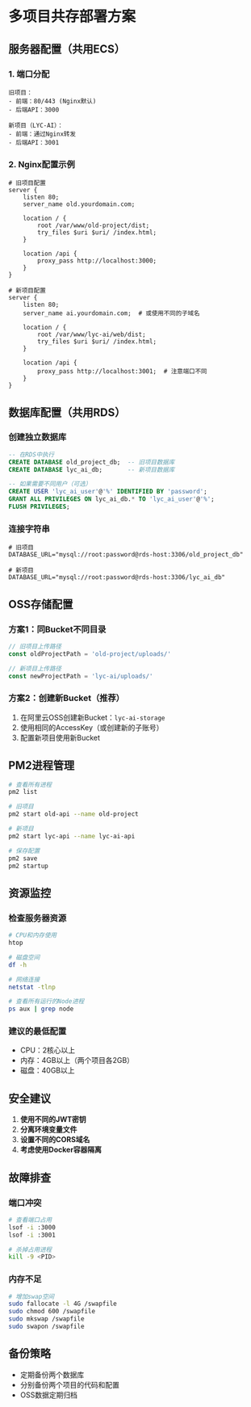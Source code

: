 # 多项目共存部署方案

## 服务器配置（共用ECS）

### 1. 端口分配
```
旧项目：
- 前端：80/443 (Nginx默认)
- 后端API：3000

新项目（LYC-AI）：
- 前端：通过Nginx转发
- 后端API：3001
```

### 2. Nginx配置示例
```nginx
# 旧项目配置
server {
    listen 80;
    server_name old.yourdomain.com;

    location / {
        root /var/www/old-project/dist;
        try_files $uri $uri/ /index.html;
    }

    location /api {
        proxy_pass http://localhost:3000;
    }
}

# 新项目配置
server {
    listen 80;
    server_name ai.yourdomain.com;  # 或使用不同的子域名

    location / {
        root /var/www/lyc-ai/web/dist;
        try_files $uri $uri/ /index.html;
    }

    location /api {
        proxy_pass http://localhost:3001;  # 注意端口不同
    }
}
```

## 数据库配置（共用RDS）

### 创建独立数据库
```sql
-- 在RDS中执行
CREATE DATABASE old_project_db;  -- 旧项目数据库
CREATE DATABASE lyc_ai_db;       -- 新项目数据库

-- 如果需要不同用户（可选）
CREATE USER 'lyc_ai_user'@'%' IDENTIFIED BY 'password';
GRANT ALL PRIVILEGES ON lyc_ai_db.* TO 'lyc_ai_user'@'%';
FLUSH PRIVILEGES;
```

### 连接字符串
```env
# 旧项目
DATABASE_URL="mysql://root:password@rds-host:3306/old_project_db"

# 新项目
DATABASE_URL="mysql://root:password@rds-host:3306/lyc_ai_db"
```

## OSS存储配置

### 方案1：同Bucket不同目录
```javascript
// 旧项目上传路径
const oldProjectPath = 'old-project/uploads/'

// 新项目上传路径
const newProjectPath = 'lyc-ai/uploads/'
```

### 方案2：创建新Bucket（推荐）
1. 在阿里云OSS创建新Bucket：`lyc-ai-storage`
2. 使用相同的AccessKey（或创建新的子账号）
3. 配置新项目使用新Bucket

## PM2进程管理

```bash
# 查看所有进程
pm2 list

# 旧项目
pm2 start old-api --name old-project

# 新项目
pm2 start lyc-api --name lyc-ai-api

# 保存配置
pm2 save
pm2 startup
```

## 资源监控

### 检查服务器资源
```bash
# CPU和内存使用
htop

# 磁盘空间
df -h

# 网络连接
netstat -tlnp

# 查看所有运行的Node进程
ps aux | grep node
```

### 建议的最低配置
- CPU：2核心以上
- 内存：4GB以上（两个项目各2GB）
- 磁盘：40GB以上

## 安全建议

1. **使用不同的JWT密钥**
2. **分离环境变量文件**
3. **设置不同的CORS域名**
4. **考虑使用Docker容器隔离**

## 故障排查

### 端口冲突
```bash
# 查看端口占用
lsof -i :3000
lsof -i :3001

# 杀掉占用进程
kill -9 <PID>
```

### 内存不足
```bash
# 增加swap空间
sudo fallocate -l 4G /swapfile
sudo chmod 600 /swapfile
sudo mkswap /swapfile
sudo swapon /swapfile
```

## 备份策略

- 定期备份两个数据库
- 分别备份两个项目的代码和配置
- OSS数据定期归档